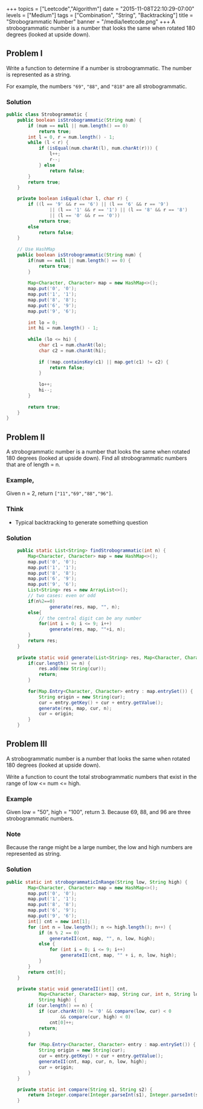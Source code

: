 +++
topics = ["Leetcode","Algorithm"]
date = "2015-11-08T22:10:29-07:00"
levels = ["Medium"]
tags = ["Combination", "String", "Backtracking"]
title = "Strobogrammatic Number"
banner = "/media/leetcode.png"
+++
A strobogrammatic number is a number that looks the same when rotated 180 degrees (looked at upside down).
<!--more-->
## Problem I
Write a function to determine if a number is strobogrammatic. The number is represented as a string.

For example, the numbers `"69"`, `"88"`, and `"818"` are all strobogrammatic.

### Solution
```java
public class Strobogrammatic {
	public boolean isStrobogrammatic(String num) {
		if (num == null || num.length() == 0)
			return true;
		int l = 0, r = num.length() - 1;
		while (l < r) {
			if (isEqual(num.charAt(l), num.charAt(r))) {
				l++;
				r--;
			} else
				return false;
		}
		return true;
	}

	private boolean isEqual(char l, char r) {
		if ((l == '9' && r == '6') || (l == '6' && r == '9')
				|| (l == '1' && r == '1') || (l == '8' && r == '8')
				|| (l == '0' && r == '0'))
			return true;
		else
			return false;
	}
	
    // Use HashMap
	public boolean isStrobogrammatic(String num) {
        if(num == null || num.length() == 0) {
            return true;
        }
         
        Map<Character, Character> map = new HashMap<>();
        map.put('0', '0');
        map.put('1', '1');
        map.put('8', '8');
        map.put('6', '9');
        map.put('9', '6');
         
        int lo = 0;
        int hi = num.length() - 1;
         
        while (lo <= hi) {
            char c1 = num.charAt(lo);
            char c2 = num.charAt(hi);
             
            if (!map.containsKey(c1) || map.get(c1) != c2) {
                return false;
            }
             
            lo++;
            hi--;
        }
         
        return true;
    }
}
```

## Problem II
A strobogrammatic number is a number that looks the same when rotated 180 degrees (looked at upside down). Find all strobogrammatic numbers that are of length = n.

### Example,
Given n = 2, return `["11","69","88","96"]`.

### Think
- Typical backtracking to generate something question


### Solution
```java
	public static List<String> findStrobogrammatic(int n) {
        Map<Character, Character> map = new HashMap<>();
        map.put('0', '0');
        map.put('1', '1');
        map.put('8', '8');
        map.put('6', '9');
        map.put('9', '6');
        List<String> res = new ArrayList<>();
        // two cases: even or odd
        if(n%2==0)
        		generate(res, map, "", n);
        else{
            // the central digit can be any number
        	for(int i = 0; i <= 9; i++)
        		generate(res, map, ""+i, n);
        }
        return res;
	}
	
	private static void generate(List<String> res, Map<Character, Character> map, String cur, int n) {
		if(cur.length() == n) {
			res.add(new String(cur));
			return;
		}
		
		for(Map.Entry<Character, Character> entry : map.entrySet()) {
			String origin = new String(cur);
			cur = entry.getKey() + cur + entry.getValue();
			generate(res, map, cur, n);
			cur = origin;
		}
	}
```

## Problem III
A strobogrammatic number is a number that looks the same when rotated 180 degrees (looked at upside down).

Write a function to count the total strobogrammatic numbers that exist in the range of low <= num <= high.

### Example

Given low = "50", high = "100", return 3. Because 69, 88, and 96 are three strobogrammatic numbers.

### Note

Because the range might be a large number, the low and high numbers are represented as string.

### Solution
```java
public static int strobogrammaticInRange(String low, String high) {
		Map<Character, Character> map = new HashMap<>();
		map.put('0', '0');
		map.put('1', '1');
		map.put('8', '8');
		map.put('6', '9');
		map.put('9', '6');
		int[] cnt = new int[1];
		for (int n = low.length(); n <= high.length(); n++) {
			if (n % 2 == 0)
				generateII(cnt, map, "", n, low, high);
			else {
				for (int i = 0; i <= 9; i++)
					generateII(cnt, map, "" + i, n, low, high);
			}
		}
		return cnt[0];
	}

	private static void generateII(int[] cnt,
			Map<Character, Character> map, String cur, int n, String low,
			String high) {
		if (cur.length() == n) {
			if (cur.charAt(0) != '0' && compare(low, cur) < 0
					&& compare(cur, high) < 0)
				cnt[0]++;
			return;
		}

		for (Map.Entry<Character, Character> entry : map.entrySet()) {
			String origin = new String(cur);
			cur = entry.getKey() + cur + entry.getValue();
			generateII(cnt, map, cur, n, low, high);
			cur = origin;
		}
	}

	private static int compare(String s1, String s2) {
		return Integer.compare(Integer.parseInt(s1), Integer.parseInt(s2));
	}
```
